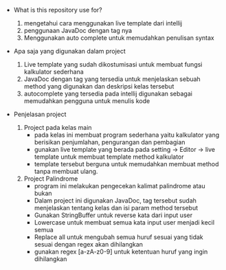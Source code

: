 * What is this repository use for?
  1. mengetahui cara menggunakan live template dari intellij
  2. penggunaan JavaDoc dengan tag nya
  3. Menggunakan auto complete untuk memudahkan penulisan syntax

* Apa saja yang digunakan dalam project
  1. Live template yang sudah dikostumisasi untuk membuat fungsi kalkulator sederhana
  2. JavaDoc dengan tag yang tersedia untuk menjelaskan sebuah method yang digunakan dan deskripsi kelas tersebut
  3. autocomplete yang tersedia pada intellij digunakan sebagai memudahkan pengguna untuk menulis kode

* Penjelasan project
  1. Project pada kelas main
      * pada kelas ini membuat program sederhana yaitu kalkulator yang berisikan penjumlahan, pengurangan dan pembagian
      * gunakan live template yang berada pada setting -> Editor -> live template untuk membuat template method kalkulator
      * template tersebut berguna untuk memudahkan membuat method tanpa membuat ulang.
  2. Project Palindrome
      * program ini melakukan pengecekan kalimat palindrome atau bukan
      * Dalam project ini digunakan JavaDoc, tag tersebut sudah menjelaskan tentang kelas dan isi param method tersebut
      * Gunakan StringBuffer untuk reverse kata dari input user
      * Lowercase untuk membuat semua kata input user menjadi kecil semua
      * Replace all untuk mengubah semua huruf sesuai yang tidak sesuai dengan regex akan dihilangkan
      * gunakan regex [a-zA-z0-9] untuk ketentuan huruf yang ingin dihilangkan